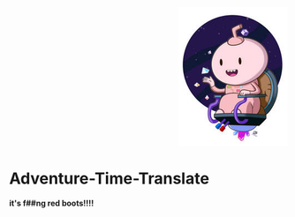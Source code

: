 <p align="right">
  <img src="/img/016.jpg">
</p>  

# Adventure-Time-Translate  

__it's f##ng red boots!!!!__
